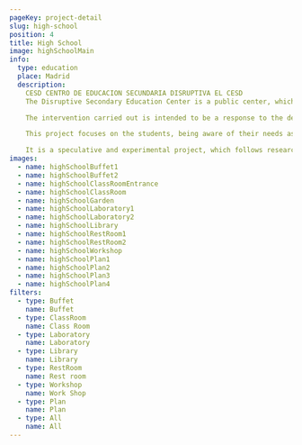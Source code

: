 ```yaml
---
pageKey: project-detail
slug: high-school
position: 4
title: High School
image: highSchoolMain
info:
  type: education
  place: Madrid
  description: 
    CESD CENTRO DE EDUCACION SECUNDARIA DISRUPTIVA EL CESD 
    The Disruptive Secondary Education Center is a public center, which includes the Compulsory Secondary Education cycles.

    The intervention carried out is intended to be a response to the deficiencies that we find today in this type of center.

    This project focuses on the students, being aware of their needs as per their age range and using the space as a third educator. A transformative attitude has been adopted, based on objective and real aspects, for an integral development of a person within an educational center.

    It is a speculative and experimental project, which follows research on different fields related to pedagogy, design, architecture and psychology.
images:
  - name: highSchoolBuffet1
  - name: highSchoolBuffet2
  - name: highSchoolClassRoomEntrance
  - name: highSchoolClassRoom
  - name: highSchoolGarden
  - name: highSchoolLaboratory1
  - name: highSchoolLaboratory2
  - name: highSchoolLibrary
  - name: highSchoolRestRoom1
  - name: highSchoolRestRoom2
  - name: highSchoolWorkshop
  - name: highSchoolPlan1
  - name: highSchoolPlan2
  - name: highSchoolPlan3
  - name: highSchoolPlan4
filters:
  - type: Buffet
    name: Buffet
  - type: ClassRoom
    name: Class Room
  - type: Laboratory
    name: Laboratory
  - type: Library
    name: Library
  - type: RestRoom
    name: Rest room
  - type: Workshop
    name: Work Shop
  - type: Plan
    name: Plan
  - type: All
    name: All
---
```

